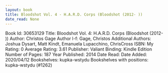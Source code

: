 ```yaml
---
layout: book
title: Bloodshot Vol. 4 - H.A.R.D. Corps (Bloodshot (2012- ))
date_read: None
---
```


Book Id: 30653129
Title: Bloodshot Vol. 4: H.A.R.D. Corps (Bloodshot (2012- ))
Author: Christos Gage
Author l-f: Gage, Christos
Additional Authors: Joshua Dysart, Matt Kindt, Emanuela Lupacchino, ChrisCross
ISBN: 
My Rating: 0
Average Rating: 3.61
Publisher: Valiant
Binding: Kindle Edition
Number of Pages: 187
Year Published: 2014
Date Read: 
Date Added: 2020/04/12
Bookshelves: kupka-wstydu
Bookshelves with positions: kupka-wstydu (#1262)


